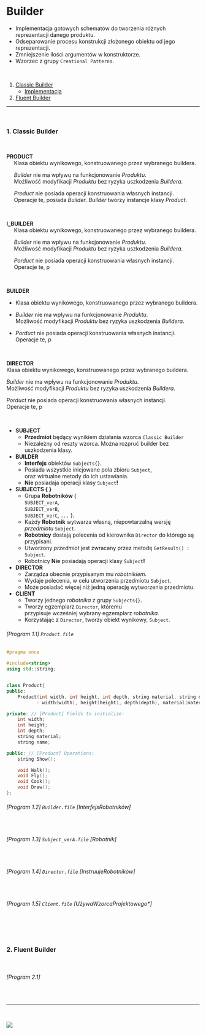 # Builder

- Implementacja gotowych schematów do tworzenia różnych reprezentacji danego produktu.
- Odseparowanie procesu konstrukcji złożonego obiektu od jego reprezentacji. 
- Zmniejszenie ilości argumentów w konstruktorze.
- Wzorzec z grupy `Creational Patterns`.

<br/>

1. [Classic Builder](#1-Classic-Builder)
    - [Implementacja](#program-11--productfile) 
1. [Fluent Builder](#2-Fluent-Builder)

------------
<br/>

### 1. Classic Builder

<br/>

**PRODUCT**  \
&nbsp;&nbsp;&nbsp;&nbsp; Klasa obiektu wynikowego, konstruowanego przez wybranego buildera. 

&nbsp;&nbsp;&nbsp;&nbsp; *Builder* nie ma wpływu na funkcjonowanie *Produktu*. \
&nbsp;&nbsp;&nbsp;&nbsp; Możliwość modyfikacji *Produktu* bez ryzyka uszkodzenia *Buildera*.

&nbsp;&nbsp;&nbsp;&nbsp; *Product* nie posiada operacji konstruowania własnych instancji. \
&nbsp;&nbsp;&nbsp;&nbsp; Operacje te, posiada *Builder*. *Builder* tworzy instancje klasy *Product*.

<br/>

**I_BUILDER** \
&nbsp;&nbsp;&nbsp;&nbsp; Klasa obiektu wynikowego, konstruowanego przez wybranego buildera. 

&nbsp;&nbsp;&nbsp;&nbsp; *Builder* nie ma wpływu na funkcjonowanie *Produktu*. \
&nbsp;&nbsp;&nbsp;&nbsp; Możliwość modyfikacji *Produktu* bez ryzyka uszkodzenia *Buildera*.

&nbsp;&nbsp;&nbsp;&nbsp; *Porduct* nie posiada operacji konstruowania własnych instancji. \
&nbsp;&nbsp;&nbsp;&nbsp; Operacje te, p

<br/>

**BUILDER** 
- Klasa obiektu wynikowego, konstruowanego przez wybranego buildera. 

- *Builder* nie ma wpływu na funkcjonowanie *Produktu*. \
Możliwość modyfikacji *Produktu* bez ryzyka uszkodzenia *Buildera*.

- *Porduct* nie posiada operacji konstruowania własnych instancji. \
Operacje te, p

<br/>

**DIRECTOR** \
Klasa obiektu wynikowego, konstruowanego przez wybranego buildera. 

*Builder* nie ma wpływu na funkcjonowanie *Produktu*. \
Możliwość modyfikacji *Produktu* bez ryzyka uszkodzenia *Buildera*.

*Porduct* nie posiada operacji konstruowania własnych instancji. \
Operacje te, p

<br/>










- **SUBJECT**
    - **Przedmiot** będący wynikiem działania wzorca `Classic Builder` 
    - Niezależny od reszty wzorca. Można rozpruć builder bez uszkodzenia klasy.
- **BUILDER**
    - **Interfejs** obiektów `Subjects{}`.
    - Posiada wszystkie inicjowane pola zbioru `Subject`, \
    oraz wirtualne metody do ich ustawiania. 
    - **Nie** posiadaja operacji klasy `Subject`**!**
- **SUBJECTS { }**
    - Grupa **Robotników** { \
    `SUBJECT_verA`, \
    `SUBJECT_verB`, \
    `SUBJECT_verC`, `...` }.
    - Każdy **Robotnik** wytwarza własną, niepowtarzalną wersję *przedmiotu* `Subject`. 
    - **Robotnicy** dostają polecenia od kierownika `Director` do którego są przypisani.
    - Utworzony *przedmiot* jest zwracany przez metodę `GetResult() : Subject`.
    - Robotnicy **Nie** posiadają operacji klasy `Subject`**!**
- **DIRECTOR**  
    - Zarządza obecnie przypisanym mu *robotnikiem*.
    - Wydaje polecenia, w celu utworzenia przedmiotu `Subject`.
    - Może posiadać więcej niż jedną operację wytworzenia przedmiotu.
- **CLIENT**
    - Tworzy jednego *robotnika* z grupy `Subjects{}`.
    - Tworzy egzemplarz `Director`, któremu \
    przypisuje wcześniej wybrany egzemplarz *robotnika*.
    - Korzystając z `Director`, tworzy obiekt wynikowy, `Subject`.


###### [Program 1.1]  `Product.file`
```cpp
#pragma once

#include<string>
using std::string;


class Product{
public:
    Product(int width, int height, int depth, string material, string name)
           : width(width), height(height), depth(depth), material(material), name(name){ }

private: // [Product] Fields to initialize:
    int width;
    int height;
    int depth;
    string material;
    string name;

public: // [Product] Operations:
    string Show();

    void Walk();
    void Fly();
    void Cook();
    void Draw();
}; 
```

###### [Program 1.2]  `Builder.file` [*InterfejsRobotników*]
```cpp
 
```
###### [Program 1.3]  `Subject_verA.file` [*Robotnik*]
```cpp
 
```
###### [Program 1.4]  `Director.file` [*InstruujeRobotników*]
```cpp
 
```
###### [Program 1.5]  `Client.file` [UżywaWzorcaProjektowego*]
```cpp
 
```
<br/>

### 2. Fluent Builder

<br/>

###### [Program 2.1]
```cpp
 
```

------------
<br/>

![](https://github.com/Ptysiek/resources/blob/master/Ver2.PNG)
